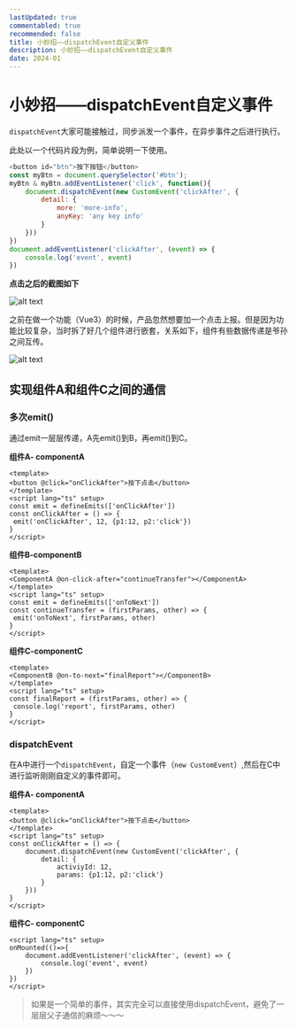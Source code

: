 ```yaml
---
lastUpdated: true
commentabled: true
recommended: false
title: 小妙招——dispatchEvent自定义事件
description: 小妙招——dispatchEvent自定义事件
date: 2024-01
---
```



# 小妙招——dispatchEvent自定义事件 #


`dispatchEvent`大家可能接触过，同步派发一个事件，在异步事件之后进行执行。

此处以一个代码片段为例，简单说明一下使用。

```js
<button id="btn">按下按钮</button>
const myBtn = document.querySelector('#btn');
myBtn & myBtn.addEventListener('click', function(){
    document.dispatchEvent(new CustomEvent('clickAfter', {
        detail: {
            more: 'more-info',
            anyKey: 'any key info'
        }
    }))
})
document.addEventListener('clickAfter', (event) => {
    console.log('event', event)
})
```

**点击之后的截图如下**

![alt text](/images/cmono-20241029090538.png)

之前在做一个功能（Vue3）的时候，产品忽然想要加一个点击上报。但是因为功能比较复杂，当时拆了好几个组件进行嵌套，关系如下，组件有些数据传递是爷孙之间互传。

![alt text](/images/cmono-20241029090458.png)

## 实现组件A和组件C之间的通信 ##

### 多次emit() ###

通过emit一层层传递，A先emit()到B，再emit()到C。

**组件A- componentA**

```vue
<template>
<button @click="onClickAfter">按下点击</button>
</template>
<script lang="ts" setup>
const emit = defineEmits(['onClickAfter'])
const onClickAfter = () => {
 emit('onClickAfter', 12, {p1:12, p2:'click'})
}
</script>
```

**组件B-componentB**

```vue
<template>
<ComponentA @on-click-after="continueTransfer"></ComponentA>
</template>
<script lang="ts" setup>
const emit = defineEmits(['onToNext'])
const continueTransfer = (firstParams, other) => {
 emit('onToNext', firstParams, other)
}
</script>
```

**组件C-componentC**

```vue
<template>
<ComponentB @on-to-next="finalReport"></ComponentB>
</template>
<script lang="ts" setup>
const finalReport = (firstParams, other) => {
 console.log('report', firstParams, other)
}
</script>
```

### dispatchEvent ###

在A中进行一个`dispatchEvent`，自定一个事件（`new CustomEvent`）,然后在C中进行监听刚刚自定义的事件即可。

**组件A- componentA**

```vue
<template>
<button @click="onClickAfter">按下点击</button>
</template>
<script lang="ts" setup>
const onClickAfter = () => {
    document.dispatchEvent(new CustomEvent('clickAfter', {
        detail: {
            activiyId: 12,
            params: {p1:12, p2:'click'}
        }
    }))
}
</script>
```

**组件C- componentC**

```vue
<script lang="ts" setup>
onMounted(()=>{
    document.addEventListener('clickAfter', (event) => {
        console.log('event', event)
    })
})
</script>
```

> 如果是一个简单的事件，其实完全可以直接使用dispatchEvent，避免了一层层父子通信的麻烦～～～
